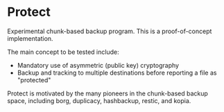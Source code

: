 # Protect

Experimental chunk-based backup program. This is a proof-of-concept
implementation.

The main concept to be tested include:

- Mandatory use of asymmetric (public key) cryptography
- Backup and tracking to multiple destinations before reporting a file as
  "protected"

Protect is motivated by the many pioneers in the chunk-based backup space,
including borg, duplicacy, hashbackup, restic, and kopia.
